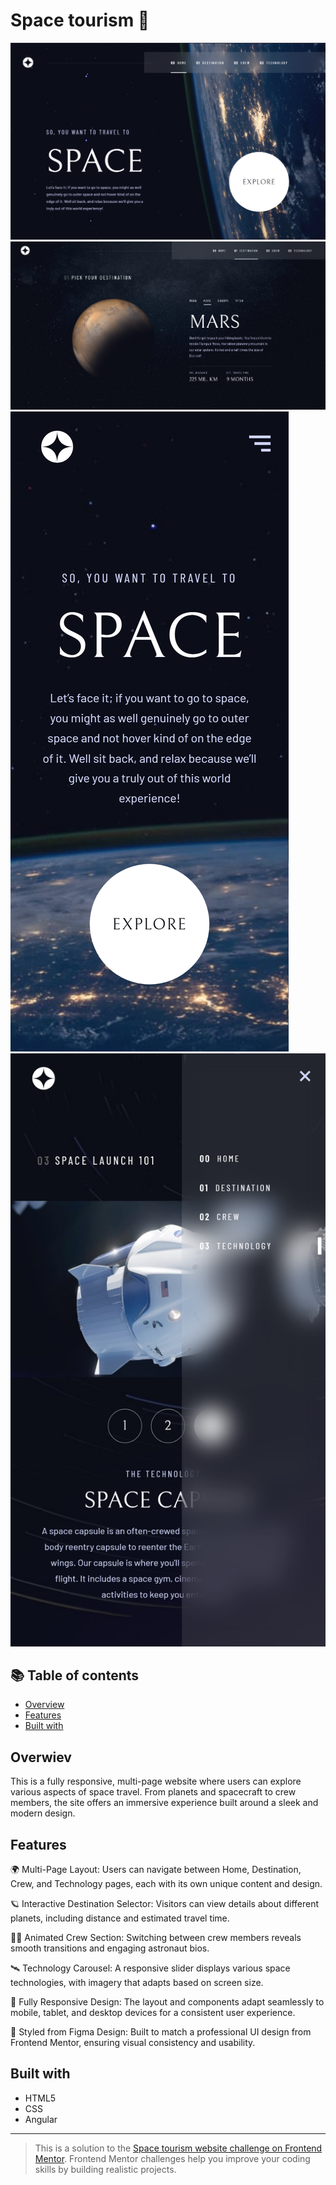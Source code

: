 # Space tourism 🚀

![](screenshot.png)
![](screenshot2.png)
![](screenshot1.png)
![](screenshot3.png)

## 📚 Table of contents

- [Overview](#overview)
- [Features](#features)
- [Built with](#built-with)

## Overwiev

This is a fully responsive, multi-page website where users can explore various aspects of space travel. From planets and spacecraft to crew members, the site offers an immersive experience built around a sleek and modern design.

## Features

🌍 Multi-Page Layout: Users can navigate between Home, Destination, Crew, and Technology pages, each with its own unique content and design.

🪐 Interactive Destination Selector: Visitors can view details about different planets, including distance and estimated travel time.

👨‍🚀 Animated Crew Section: Switching between crew members reveals smooth transitions and engaging astronaut bios.

🛰️ Technology Carousel: A responsive slider displays various space technologies, with imagery that adapts based on screen size.

📱 Fully Responsive Design: The layout and components adapt seamlessly to mobile, tablet, and desktop devices for a consistent user experience.

🎨 Styled from Figma Design: Built to match a professional UI design from Frontend Mentor, ensuring visual consistency and usability.


## Built with

- HTML5
- CSS 
- Angular 



---
> This is a solution to the [Space tourism website challenge on Frontend Mentor](https://www.frontendmentor.io/challenges/space-tourism-multipage-website-gRWj1URZ3). Frontend Mentor challenges help you improve your coding skills by building realistic projects.

